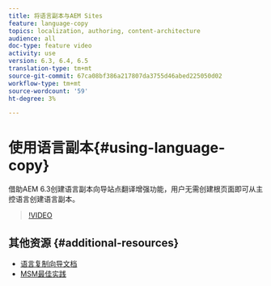 ```yaml
---
title: 将语言副本与AEM Sites
feature: language-copy
topics: localization, authoring, content-architecture
audience: all
doc-type: feature video
activity: use
version: 6.3, 6.4, 6.5
translation-type: tm+mt
source-git-commit: 67ca08bf386a217807da3755d46abed225050d02
workflow-type: tm+mt
source-wordcount: '59'
ht-degree: 3%

---
```



# 使用语言副本{#using-language-copy}

借助AEM 6.3创建语言副本向导站点翻译增强功能，用户无需创建根页面即可从主控语言创建语言副本。

>[!VIDEO](https://video.tv.adobe.com/v/17116/?quality=9&learn=on)

## 其他资源 {#additional-resources}

* [语言复制向导文档](https://helpx.adobe.com/experience-manager/6-5/sites/administering/using/tc-wizard.html)
* [MSM最佳实践](https://helpx.adobe.com/experience-manager/6-5/sites/administering/using/msm-best-practices.html)

